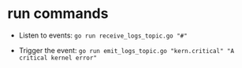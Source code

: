 # run commands

- Listen to events: `go run receive_logs_topic.go "#"`

- Trigger the event: `go run emit_logs_topic.go "kern.critical" "A critical kernel error"`